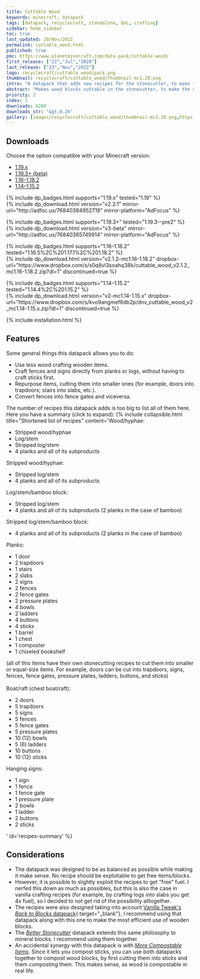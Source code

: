 ```yaml
---
title: Cuttable Wood
keywords: minecraft, datapack
tags: [datapack, recyclecraft, standalone, QoL, crafting]
sidebar: home_sidebar
toc: true
last_updated: 20/Nov/2022
permalink: cuttable_wood.html
published: true
pmc: https://www.planetminecraft.com/data-pack/cuttable-wood/
first_release: ["22","Jul","2020"]
last_release: ["23","Nov","2022"]
logo: recyclecraft/cuttable_wood/pack.png
thumbnail: recyclecraft/cuttable_wood/thumbnail-mc1.20.png
intro: "A datapack that adds new recipes for the stonecutter, to make the crafting of wooden items more comfortable and sensible."
abstract: "Makes wood blocks cuttable in the stonecutter, to make the crafting of wooden items more comfortable and sensible."
priority: 2
index: 1
downloads: 8200
downloads_str: "&gt;8.2k"
gallery: [images/recyclecraft/cuttable_wood/thumbnail-mc1.20.png,https://static.planetminecraft.com/files/image/minecraft/data-pack/2021/836/15140456-screenshot-at_l.webp,https://static.planetminecraft.com/files/image/minecraft/data-pack/2021/836/15140455-screenshot-at_l.webp,https://static.planetminecraft.com/files/image/minecraft/data-pack/2021/836/15140457-screenshot-at_l.webp,https://static.planetminecraft.com/files/image/minecraft/data-pack/2021/836/15140458-screenshot-at_l.webp,https://static.planetminecraft.com/files/image/minecraft/data-pack/2021/836/15140459-screenshot-at_l.webp]
---
```


## Downloads

Choose the option compatible with your Minecraft version:

<ul id="profileTabs" class="nav nav-tabs">
    <li class="active"><a href="#current" data-toggle="tab">1.19.x</a></li>
    <li><a href="#beta" data-toggle="tab">1.19.3+ (beta)</a></li>
    <li><a href="#legacy" data-toggle="tab">1.16–1.18.2</a></li>
    <li><a href="#legacy2" data-toggle="tab">1.14–1.15.2</a></li>
</ul>

<div class="tab-content">
    <div role="tabpanel" class="tab-pane active" id="current">
        <p>
            {% include dp_badges.html supports="1.19.x" tested="1.19" %}
            <br/>
            {% include dp_download.html version="v2.2.1" mirror-url="http://adfoc.us/76840384952719" mirror-platform="AdFocus" %}
        </p>
    </div>
    <div role="tabpanel" class="tab-pane" id="beta">
        <p>
            {% include dp_badges.html supports="1.19.3+" tested="1.19.3--pre2" %}
            <br/>
            {% include dp_download.html version="v3-beta" mirror-url="http://adfoc.us/76840385749914" mirror-platform="AdFocus" %}
        </p>
    </div>
    <div role="tabpanel" class="tab-pane" id="legacy">
        <p>
            {% include dp_badges.html supports="1.16–1.18.2" tested="1.16.5%2C%201.17.1%2C%201.18.2" %}
            <br/>
            {% include dp_download.html version="v2.1.2-mc1.16-1.18.2" dropbox-url="https://www.dropbox.com/s/s0q8vl3soahq38k/cuttable_wood_v2.1.2_mc1.16-1.18.2.zip?dl=1" discontinued=true %}
        </p>
    </div>
    <div role="tabpanel" class="tab-pane" id="legacy2">
        <p>
            {% include dp_badges.html supports="1.14–1.15.2" tested="1.14.4%2C%201.15.2" %}
            <br/>
            {% include dp_download.html version="v2-mc1.14-1.15.x" dropbox-url="https://www.dropbox.com/s/kvo9angmef6db2p/dnv_cuttable_wood_v2_mc1.14-1.15.x.zip?dl=1" discontinued=true %}
        </p>
    </div>
</div>

{% include installation.html %}

## Features

Some general things this datapack allows you to do:

- Use less wood crafting wooden items.
- Craft fences and signs directly from planks or logs, without having to craft sticks first.
- Repurpose items, cutting them into smaller ones (for example, doors into trapdoors; stairs into slabs, etc.).
- Convert fences into fence gates and viceversa.

The number of recipes this datapack adds is too big to list all of them here. Here you have a summary (click to expand):
{% include collapsible.html title="Shortened list of recipes" content='Wood/hyphae:
<ul><li>Stripped wood/hyphae
</li><li>Log/stem
</li><li>Stripped log/stem
</li><li>4 planks and all of its subproducts</li></ul>

Stripped wood/hyphae:
<ul><li>Stripped log/stem
</li><li>4 planks and all of its subproducts</li></ul>

Log/stem/bamboo block:
<ul><li>Stripped log/stem
</li><li>4 planks and all of its subproducts (2 planks in the case of bamboo)</li></ul>

Stripped log/stem/bamboo block:
<ul><li>4 planks and all of its subproducts (2 planks in the case of bamboo)</li></ul>

Planks:
<ul><li>1 door
</li><li>2 trapdoors
</li><li>1 stairs
</li><li>2 slabs
</li><li>2 signs
</li><li>2 fences
</li><li>2 fence gates
</li><li>2 pressure plates
</li><li>4 bowls
</li><li>2 ladders
</li><li>4 buttons
</li><li>4 sticks
</li><li>1 barrel
</li><li>1 chest
</li><li>1 composter
</li><li>1 chiseled bookshelf</li></ul>
(all of this items have their own stonecutting recipes to cut them into smaller or equal-size items. For example, doors can be cut into trapdoors, signs, fences, fence gates, pressure plates, ladders, buttons, and sticks)
<br/><br/>
Boat/raft (chest boat/raft):

<ul><li>2 doors
</li><li>5 trapdoors
</li><li>5 signs
</li><li>5 fences
</li><li>5 fence gates
</li><li>5 pressure plates
</li><li>10 (12) bowls
</li><li>5 (6) ladders
</li><li>10 buttons
</li><li>10 (12) sticks</li></ul>
Hanging signs:

<ul><li>1 sign
</li><li>1 fence
</li><li>1 fence gate
</li><li>1 pressure plate
</li><li>2 bowls
</li><li>1 ladder
</li><li>2 buttons
</li><li>2 sticks</li></ul>' id='recipes-summary' %}

## Considerations

- The datapack was designed to be as balanced as possible while making it make sense. No recipe should be exploitable to get free items/blocks.
- However, it is possible to slightly exploit the recipes to get "free" fuel. I nerfed this down as much as possibles, but this is also the case in vanilla crafting recipes (for example, by crafting logs into slabs you get 4x fuel), so I decided to not get rid of the possibility alltogether.
- The recipes were also designed taking into account [Vanilla Tweak's _Back to Blocks_ datapack](https://vanillatweaks.net/picker/crafting-tweaks/){:target="_blank"}, I recommend using that datapack along with this one to make the most efficient use of wooden blocks.
- The [_Better Stonecutter_](better_stonecutter.html) datapack extends this same philosophy to mineral blocks. I recommend using them together.
- An accidental synergy with this datapack is with [_More Compostable Items_](more_compostable_items.html). Since it lets you compost sticks, you can use both datapacks together to compost wood blocks, by first cutting them into sticks and them composting them. This makes sense, as wood is compostable in real life.